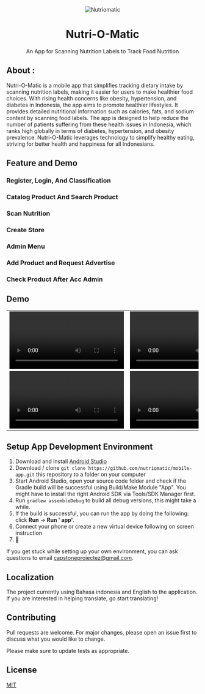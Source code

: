 <div align="center">
  <img src="https://avatars.githubusercontent.com/u/169359353?s=200&v=4" alt="Nutriomatic">
  <h1>Nutri-O-Matic</h1>
  <p> An App for Scanning Nutrition Labels to Track Food Nutrition</p>
</div>

## About :

Nutri-O-Matic is a mobile app that simplifies tracking dietary intake by scanning nutrition labels,
making it easier for
users to make healthier food choices. With rising health concerns like obesity, hypertension, and
diabetes in Indonesia,
the app aims to promote healthier lifestyles. It provides detailed nutritional information such as
calories, fats, and
sodium content by scanning food labels. The app is designed to help reduce the number of patients
suffering from these
health issues in Indonesia, which ranks high globally in terms of diabetes, hypertension, and
obesity prevalence.
Nutri-O-Matic leverages technology to simplify healthy eating, striving for better health and
happiness for all
Indonesians.

## Feature and Demo

### Register, Login, And Classification

### Catalog Product And Search Product

### Scan Nutrition

### Create Store

### Admin Menu

### Add Product and Request Advertise

### Check Product After Acc Admin

## Demo

<table>
  <tr>
    <td>
      <video src="https://github.com/nutriomatic/mobile-app/assets/95174265/e4914324-5991-4df3-8c6c-79f3b081d335" controls></video>
    </td>
    <td>
      <video src="https://github.com/nutriomatic/mobile-app/assets/95174265/ce161400-f30e-45c8-9637-d0f7a45ef22c" controls></video>
    </td>
    <td>
      <video src="https://github.com/nutriomatic/mobile-app/assets/95174265/43a46f32-015a-489e-8fbf-680590308e71" controls></video>
    </td>
  </tr>

<tr>
    <td>
      <video src="https://github.com/nutriomatic/mobile-app/assets/95174265/13a00db2-b0a9-442a-a8f9-688748970b26" controls></video>
    </td>
    <td>
      <video src="https://github.com/nutriomatic/mobile-app/assets/95174265/e66308c8-9375-40ee-a7f8-2f5cde43800e" controls></video>
    </td>
    <td>
      <video src="https://github.com/nutriomatic/mobile-app/assets/95174265/51596352-0452-4fc9-ba03-9e26184178be" controls></video>
    </td>
  </tr>
</table>

## Setup App Development Environment

1. Download and install [Android Studio](https://developer.android.com/studio)
3. Download / clone `git clone https://github.com/nutriomatic/mobile-app.git` this repository to a
   folder on your computer
4. Start Android Studio, open your source code folder and check if the Gradle build will be
   successful using Build/Make
   Module "App". You might have to install the right Android SDK via Tools/SDK Manager first.
5. Run `gradlew assembleDebug` to build all debug versions, this might take a while.
6. If the build is successful, you can run the app by doing the following: click **Run** -> **Run '
   app'**.
7. Connect your phone or create a new virtual device following on screen instruction
10. :tada:

If you get stuck while setting up your own environment, you can ask questions to
email [capstoneprojectez@gmail.com](mailto:capstoneprojectez@gmail.com).

[//]: # ()

[//]: # (## Testing Dev Releases)

[//]: # ()

[//]: # (We are using [Github Actions]&#40;https://github.com/home-assistant/android/actions&#41; to perform continuous integration both)

[//]: # (by unit testing, deploying dev releases)

[//]: # (to [Play Store Beta]&#40;https://play.google.com/apps/testing/io.homeassistant.companion.android&#41; and final releases to)

[//]: # (the [Play Store]&#40;https://play.google.com/store/apps/details?id=io.homeassistant.companion.android&#41; when we release. To)

[//]: # (help test out a specific feature/fixes users can find the APK on the Actions page for each pull request, this debug APK)

[//]: # (can be installed side-by-side the production or beta builds.)

## Localization

The project currently using Bahasa indonesia and English to the
application. If you are interested in helping translate, go start translating!

## Contributing

Pull requests are welcome. For major changes, please open an issue first
to discuss what you would like to change.

Please make sure to update tests as appropriate.

## License

[MIT](https://choosealicense.com/licenses/mit/)